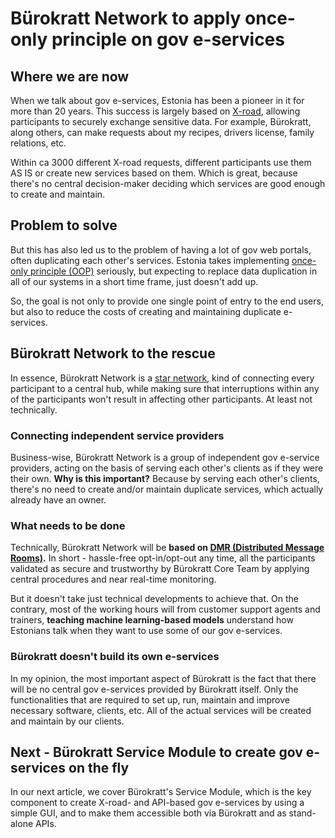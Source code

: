 # Bürokratt Network to apply once-only principle on gov e-services

## Where we are now

When we talk about gov e-services, Estonia has been a pioneer in it for more than 20 years. This success is largely based on [X-road](https://x-road.global), allowing participants to securely exchange sensitive data. For example, Bürokratt, along others, can make requests about my recipes, drivers license, family relations, etc.

Within ca 3000 different X-road requests, different participants use them AS IS or create new services based on them. Which is great, because there's no central decision-maker deciding which services are good enough to create and maintain.

## Problem to solve

But this has also led us to the problem of having a lot of gov web portals, often duplicating each other's services. Estonia takes implementing [once-only principle (OOP)](https://en.wikipedia.org/wiki/Once-only_principle) seriously, but expecting to replace data duplication in all of our systems in a short time frame, just doesn't add up.

So, the goal is not only to provide one single point of entry to the end users, but also to reduce the costs of creating and maintaining duplicate e-services.

## Bürokratt Network to the rescue

In essence, Bürokratt Network is a [star network](https://en.wikipedia.org/wiki/Star_network), kind of connecting every participant to a central hub, while making sure that interruptions within any of the participants won't result in affecting other participants. At least not technically.

### Connecting independent service providers

Business-wise, Bürokratt Network is a group of independent gov e-service providers, acting on the basis of serving each other's clients as if they were their own. **Why is this important?** Because by serving each other's clients, there's no need to create and/or maintain duplicate services, which actually already have an owner.

### What needs to be done

Technically, Bürokratt Network will be **based on [DMR (Distributed Message Rooms)](https://github.com/buerokratt/DMR/blob/1-architecture-for-distributed-message-rooms/README.md).** In short - hassle-free opt-in/opt-out any time, all the participants validated as secure and trustworthy by Bürokratt Core Team by applying central procedures and near real-time monitoring.

But it doesn't take just technical developments to achieve that. On the contrary, most of the working hours will from customer support agents and trainers, **teaching machine learning-based models** understand how Estonians talk when they want to use some of our gov e-services.

### Bürokratt doesn't build its own e-services

In my opinion, the most important aspect of Bürokratt is the fact that there will be no central gov e-services provided by Bürokratt itself. Only the functionalities that are required to set up, run, maintain and improve necessary software, clients, etc. All of the actual services will be created and maintain by our clients.

## Next - Bürokratt Service Module to create gov e-services on the fly

In our next article, we cover Bürokratt's Service Module, which is the key component to create X-road- and API-based gov e-services by using a simple GUI, and to make them accessible both via Bürokratt and as stand-alone APIs.
